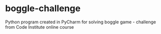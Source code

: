 # boggle-challenge

Python program created in PyCharm for solving boggle game - challenge from Code Institute online course
